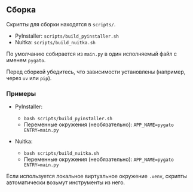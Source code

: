 ## Сборка

Скрипты для сборки находятся в `scripts/`.

- PyInstaller: `scripts/build_pyinstaller.sh`
- Nuitka: `scripts/build_nuitka.sh`

По умолчанию собирается из `main.py` в один исполняемый файл с именем `pygato`.

Перед сборкой убедитесь, что зависимости установлены (например, через `uv` или `pip`).

### Примеры

- PyInstaller:
  - `bash scripts/build_pyinstaller.sh`
  - Переменные окружения (необязательно): `APP_NAME=pygato ENTRY=main.py`

- Nuitka:
  - `bash scripts/build_nuitka.sh`
  - Переменные окружения (необязательно): `APP_NAME=pygato ENTRY=main.py`

Если используется локальное виртуальное окружение `.venv`, скрипты автоматически возьмут инструменты из него.

